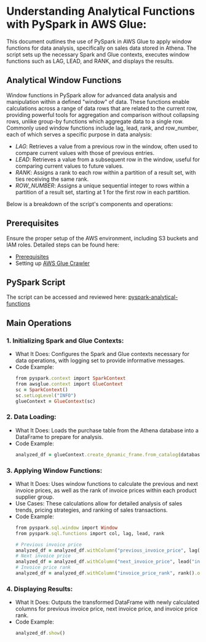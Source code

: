 # Understanding Analytical Functions with PySpark in AWS Glue:

This document outlines the use of PySpark in AWS Glue to apply window functions for data analysis, specifically on sales data stored in Athena. The script sets up the necessary Spark and Glue contexts, executes window functions such as LAG, LEAD, and RANK, and displays the results. 

## Analytical Window Functions
Window functions in PySpark allow for advanced data analysis and manipulation within a defined "window" of data. These functions enable calculations across a range of data rows that are related to the current row, providing powerful tools for aggregation and comparison without collapsing rows, unlike group-by functions which aggregate data to a single row. Commonly used window functions include lag, lead, rank, and row_number, each of which serves a specific purpose in data analysis:

- *LAG*: Retrieves a value from a previous row in the window, often used to compare current values with those of previous entries.
- *LEAD*: Retrieves a value from a subsequent row in the window, useful for comparing current values to future values.
- *RANK*: Assigns a rank to each row within a partition of a result set, with ties receiving the same rank.
- *ROW_NUMBER*: Assigns a unique sequential integer to rows within a partition of a result set, starting at 1 for the first row in each partition.

Below is a breakdown of the script's components and operations:

## Prerequisites

Ensure the proper setup of the AWS environment, including S3 buckets and IAM roles. Detailed steps can be found here:

* [Prerequisites](/prerequisites.md)
* Setting up [AWS Glue Crawler](/aws-glue-crawler.md)

##  PySpark Script 
The script can be accessed and reviewed here:
[pyspark-analytical-functions](../glue-code/ti-pyspark-analytical.py)


## Main Operations

### 1. Initializing Spark and Glue Contexts:
* What It Does: Configures the Spark and Glue contexts necessary for data operations, with logging set to provide informative messages.
* Code Example:
  ```ruby
  from pyspark.context import SparkContext
  from awsglue.context import GlueContext
  sc = SparkContext()
  sc.setLogLevel("INFO")
  glueContext = GlueContext(sc)
  ```

### 2. Data Loading:
* What It Does: Loads the purchase table from the Athena database into a DataFrame to prepare for analysis.
* Code Example:
  ```ruby
  analyzed_df = glueContext.create_dynamic_frame.from_catalog(database="glue_db", table_name="purchase").toDF()
  ```


### 3. Applying Window Functions:
* What It Does: Uses window functions to calculate the previous and next invoice prices, as well as the rank of invoice prices within each product supplier group.
* Use Cases: These calculations allow for detailed analysis of sales trends, pricing strategies, and ranking of sales transactions.
* Code Example:
  ```ruby
  from pyspark.sql.window import Window
  from pyspark.sql.functions import col, lag, lead, rank
  
  # Previous invoice price
  analyzed_df = analyzed_df.withColumn("previous_invoice_price", lag("invoice_price").over(Window.partitionBy("product_supplier_id").orderBy("purchase_tnxdate")))
  # Next invoice price
  analyzed_df = analyzed_df.withColumn("next_invoice_price", lead("invoice_price").over(Window.partitionBy("product_supplier_id").orderBy("purchase_tnxdate")))
  # Invoice price rank
  analyzed_df = analyzed_df.withColumn("invoice_price_rank", rank().over(Window.partitionBy("product_supplier_id").orderBy(col("invoice_price").desc())))

  ```

### 4. Displaying Results:
* What It Does: Outputs the transformed DataFrame with newly calculated columns for previous invoice price, next invoice price, and invoice price rank.
* Code Example:
  ```ruby
  analyzed_df.show()
  ```
